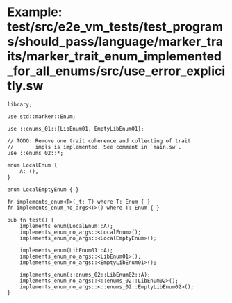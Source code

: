 # Example: test/src/e2e_vm_tests/test_programs/should_pass/language/marker_traits/marker_trait_enum_implemented_for_all_enums/src/use_error_explicitly.sw

```sway
library;

use std::marker::Enum;

use ::enums_01::{LibEnum01, EmptyLibEnum01};

// TODO: Remove one trait coherence and collecting of trait
//       impls is implemented. See comment in `main.sw`.
use ::enums_02::*;

enum LocalEnum {
    A: (),
}

enum LocalEmptyEnum { }

fn implements_enum<T>(_t: T) where T: Enum { }
fn implements_enum_no_args<T>() where T: Enum { }

pub fn test() {
    implements_enum(LocalEnum::A);
    implements_enum_no_args::<LocalEnum>();
    implements_enum_no_args::<LocalEmptyEnum>();

    implements_enum(LibEnum01::A);
    implements_enum_no_args::<LibEnum01>();
    implements_enum_no_args::<EmptyLibEnum01>();

    implements_enum(::enums_02::LibEnum02::A);
    implements_enum_no_args::<::enums_02::LibEnum02>();
    implements_enum_no_args::<::enums_02::EmptyLibEnum02>();
}

```
